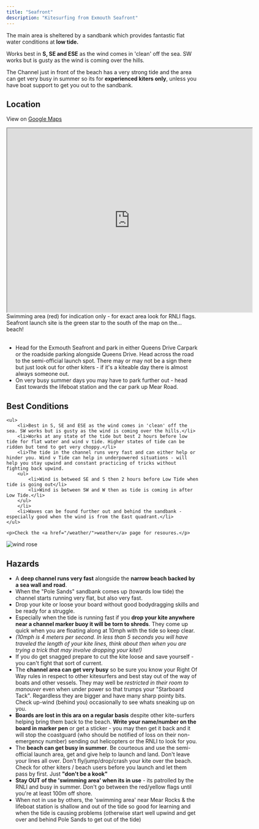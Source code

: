 ```yaml
---
title: "Seafront"
description: "Kitesurfing from Exmouth Seafront"
---
```


The main area is sheltered by a sandbank which provides fantastic flat water conditions at **low tide.**

Works best in **S, SE and ESE** as the wind comes in 'clean' off the sea. SW works but is gusty as the wind is coming over the hills.

The Channel just in front of the beach has a very strong tide and the area can get very busy in summer so its for **experienced kiters only**, unless you have boat support to get you out to the sandbank.

<!--more-->

## Location

View on [Google Maps](https://drive.google.com/open?id=1-ZO755CqpeceKO2cMKHwK26Ow30WJCRY&usp=sharing)

<div class="image-container text-center">
<iframe src="https://www.google.com/maps/d/u/0/embed?mid=1-ZO755CqpeceKO2cMKHwK26Ow30WJCRY" width="640" height="480"></iframe>
    <div class="caption">
    Swimming area (red) for indication only - for exact area look for RNLI flags.
    Seafront launch site is the green star to the south of the map on the... beach!
    </div>
</div>

<br>

* Head for the Exmouth Seafront and park in either Queens Drive Carpark or the roadside parking alongside Queens Drive. Head across the road to the semi-official launch spot. There may or may not be a sign there but just look out for other kiters - if it's a kiteable day there is almost always someone out. 
* On very busy summer days you may have to park further out - head East towards the lifeboat station and the car park up Mear Road.

## Best Conditions



<div class="row">
  <div class="col-md-8 col-md-push-8">

    <ul>
        <li>Best in S, SE and ESE as the wind comes in 'clean' off the sea. SW works but is gusty as the wind is coming over the hills.</li>
        <li>Works at any state of the tide but best 2 hours before low tide for flat water and wind v tide. Higher states of tide can be ridden but tend to get very choppy.</li>
        <li>The tide in the channel runs very fast and can either help or hinder you. Wind v Tide can help in underpowered situations - will help you stay upwind and constant practicing of tricks without fighting back upwind.
        <ul>
            <li>Wind is betweed SE and S then 2 hours before Low Tide when tide is going out</li>
            <li>Wind is between SW and W then as tide is coming in after Low Tide.</li>
        </ul>
        </li>
        <li>Waves can be found further out and behind the sandbank - especially good when the wind is from the East quadrant.</li>
    </ul>

    <p>Check the <a href="/weather/">weather</a> page for resoures.</p>

  </div>
  <div class="col-md-4 col-md-pull-4">
    <img src="/images/wind-rose-seafront_small.png" alt="wind rose">
  </div>  
</div>

## Hazards

* A **deep channel runs very fast** alongside the **narrow beach backed by a sea wall and road**. 
* When the "Pole Sands" sandbank comes up (towards low tide) the channel starts running very flat, but also very fast.
* Drop your kite or loose your board without good bodydragging skills and be ready for a struggle.
* Especially when the tide is running fast if you **drop your kite anywhere near a channel marker buoy it will be torn to shreds**. They come up quick when you are floating along at 10mph with the tide so keep clear. 
* *(10mph is 4 meters per second. In less than 5 seconds you will have traveled the length of your kite lines, think about then when you are trying a trick that may involve dropping your kite!)*
* If you do get snagged prepare to cut the kite loose and save yourself - you can't fight that sort of current.
* The **channel area can get very busy** so be sure you know your Right Of Way rules in respect to other kitesurfers and best stay out of the way of boats and other vessels. They may well be *restricted in their room to manouver* even when under power so that trumps your "Starboard Tack". Regardless they are bigger and have many sharp pointy bits. Check up-wind (behind you) occasionally to see whats sneaking up on you.
* **Boards are lost in this ara on a regular basis** despite other kite-surfers helping bring them back to the beach. **Write your name/number on the board in marker pen** or get a sticker - you may then get it back and it will stop the coastguard (who should be notified of loss on their non-emergency number) sending out helicopters or the RNLI to look for you.
* The **beach can get busy in summer**. Be courteous and use the semi-official launch area, get and give help to launch and land. Don't leave your lines all over. Don't fly/jump/drop/crash your kite over the beach. Check for other kiters / beach users before you launch and let them pass by first. Just **"don't be a kook"**
* **Stay OUT of the 'swimming area' when its in use** - its patrolled by the RNLI and busy in summer. Don't go between the red/yellow flags until you're at least 100m off shore.
* When not in use by others, the 'swimming area' near Mear Rocks & the lifeboat station is shallow and out of the tide so good for learning and when the tide is causing problems (otherwise start well upwind and get over and behind Pole Sands to get out of the tide)




